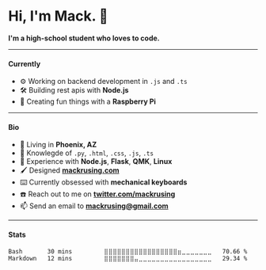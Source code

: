 # Hi, I'm Mack. 👋

**I'm a high-school student who loves to code.**

---

#### Currently

- ⚙️ Working on backend development in `.js` and `.ts`
- 🛠 Building rest apis with **Node.js**
- 🥧 Creating fun things with a **Raspberry Pi**

---

#### Bio

- 📍 Living in **Phoenix, AZ**
- 🧠 Knowlegde of `.py`, `.html`, `.css`, `.js`, `.ts`
- 🔨 Experience with **Node.js**, **Flask**, **QMK**, **Linux**
- 🖌 Designed **[mackrusing.com](https://mackrusing.com)**
- ⌨️ Currently obsessed with **mechanical keyboards**
- ☎️ Reach out to me on **[twitter.com/mackrusing](https://twitter.com/mackrusing)**
- 📫 Send an email to **[mackrusing@gmail.com](mailto:mackrusing@gmail.com)**

---

#### Stats

<!--START_SECTION:waka-->

```text
Bash       30 mins         ⣿⣿⣿⣿⣿⣿⣿⣿⣿⣿⣿⣿⣿⣿⣿⣿⣿⣶⣀⣀⣀⣀⣀⣀⣀   70.66 %
Markdown   12 mins         ⣿⣿⣿⣿⣿⣿⣿⣤⣀⣀⣀⣀⣀⣀⣀⣀⣀⣀⣀⣀⣀⣀⣀⣀⣀   29.34 %
```

<!--END_SECTION:waka-->
